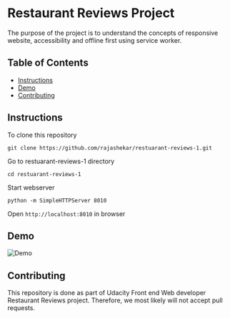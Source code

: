 #  Restaurant Reviews Project
The purpose of the project is to understand the concepts of responsive website, accessibility and offline first using service worker. 

## Table of Contents

- [Instructions](#instructions)
- [Demo](#demo)
- [Contributing](#contributing)


## Instructions
To clone this repository
```
git clone https://github.com/rajashekar/restuarant-reviews-1.git
```

Go to restuarant-reviews-1 directory
```
cd restuarant-reviews-1
```

Start webserver 
```
python -m SimpleHTTPServer 8010
```

Open `http://localhost:8010` in browser

## Demo

![Demo](restaurant_reviews_demo.gif)

## Contributing

This repository is done as part of Udacity Front end Web developer Restaurant Reviews project. Therefore, we most likely will not accept pull requests.
